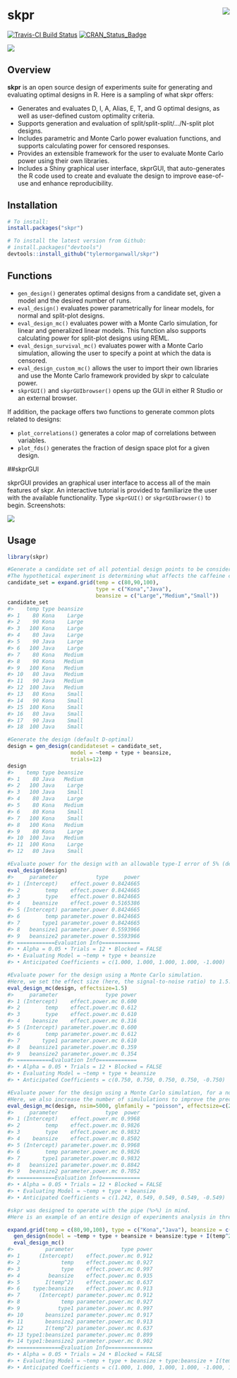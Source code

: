 
# skpr <img src="man/figures/skprlogo.png" align="right" />

[![Travis-CI Build
Status](https://travis-ci.org/tylermorganwall/skpr.svg?branch=master)](https://travis-ci.org/tylermorganwall/skpr)
[![CRAN\_Status\_Badge](http://www.r-pkg.org/badges/version-ago/skpr)](http://cran.r-project.org/package=skpr)

<img src="man/figures/vidguigif.gif" ></img>

## Overview

**skpr** is an open source design of experiments suite for generating
and evaluating optimal designs in R. Here is a sampling of what skpr
offers:

  - Generates and evaluates D, I, A, Alias, E, T, and G optimal designs,
    as well as user-defined custom optimality criteria.
  - Supports generation and evaluation of split/split-split/…/N-split
    plot designs.
  - Includes parametric and Monte Carlo power evaluation functions, and
    supports calculating power for censored responses.
  - Provides an extensible framework for the user to evaluate Monte
    Carlo power using their own libraries.
  - Includes a Shiny graphical user interface, skprGUI, that
    auto-generates the R code used to create and evaluate the design to
    improve ease-of-use and enhance reproducibility.

## Installation

``` r
# To install:
install.packages("skpr")

# To install the latest version from Github:
# install.packages("devtools")
devtools::install_github("tylermorganwall/skpr")
```

## Functions

  - `gen_design()` generates optimal designs from a candidate set, given
    a model and the desired number of runs.
  - `eval_design()` evaluates power parametrically for linear models,
    for normal and split-plot designs.
  - `eval_design_mc()` evaluates power with a Monte Carlo simulation,
    for linear and generalized linear models. This function also
    supports calculating power for split-plot designs using REML.
  - `eval_design_survival_mc()` evaluates power with a Monte Carlo
    simulation, allowing the user to specify a point at which the data
    is censored.
  - `eval_design_custom_mc()` allows the user to import their own
    libraries and use the Monte Carlo framework provided by skpr to
    calculate power.
  - `skprGUI()` and `skprGUIbrowser()` opens up the GUI in either R
    Studio or an external browser.

If addition, the package offers two functions to generate common plots
related to designs:

  - `plot_correlations()` generates a color map of correlations between
    variables.
  - `plot_fds()` generates the fraction of design space plot for a given
    design.

\#\#skprGUI

skprGUI provides an graphical user interface to access all of the main
features of skpr. An interactive tutorial is provided to familiarize the
user with the available functionality. Type `skprGUI()` or
`skprGUIbrowser()` to begin. Screenshots:

<img src="man/figures/skprGUIcomp.png" align="center"></img>

## Usage

``` r
library(skpr)

#Generate a candidate set of all potential design points to be considered in the experiment
#The hypothetical experiment is determining what affects the caffeine content in coffee
candidate_set = expand.grid(temp = c(80,90,100), 
                            type = c("Kona","Java"),
                            beansize = c("Large","Medium","Small"))
candidate_set
#>    temp type beansize
#> 1    80 Kona    Large
#> 2    90 Kona    Large
#> 3   100 Kona    Large
#> 4    80 Java    Large
#> 5    90 Java    Large
#> 6   100 Java    Large
#> 7    80 Kona   Medium
#> 8    90 Kona   Medium
#> 9   100 Kona   Medium
#> 10   80 Java   Medium
#> 11   90 Java   Medium
#> 12  100 Java   Medium
#> 13   80 Kona    Small
#> 14   90 Kona    Small
#> 15  100 Kona    Small
#> 16   80 Java    Small
#> 17   90 Java    Small
#> 18  100 Java    Small

#Generate the design (default D-optimal)
design = gen_design(candidateset = candidate_set, 
                    model = ~temp + type + beansize,
                    trials=12)
design
#>    temp type beansize
#> 1    80 Java   Medium
#> 2   100 Java    Large
#> 3   100 Java    Small
#> 4    80 Java    Large
#> 5    80 Kona   Medium
#> 6    80 Kona    Small
#> 7   100 Kona    Small
#> 8   100 Kona   Medium
#> 9    80 Kona    Large
#> 10  100 Java   Medium
#> 11  100 Kona    Large
#> 12   80 Java    Small

#Evaluate power for the design with an allowable type-I error of 5% (default)
eval_design(design)
#>     parameter            type     power
#> 1 (Intercept)    effect.power 0.8424665
#> 2        temp    effect.power 0.8424665
#> 3        type    effect.power 0.8424665
#> 4    beansize    effect.power 0.5165386
#> 5 (Intercept) parameter.power 0.8424665
#> 6        temp parameter.power 0.8424665
#> 7       type1 parameter.power 0.8424665
#> 8   beansize1 parameter.power 0.5593966
#> 9   beansize2 parameter.power 0.5593966
#> ============Evaluation Info============
#> • Alpha = 0.05 • Trials = 12 • Blocked = FALSE
#> • Evaluating Model = ~temp + type + beansize
#> • Anticipated Coefficients = c(1.000, 1.000, 1.000, 1.000, -1.000)

#Evaluate power for the design using a Monte Carlo simulation. 
#Here, we set the effect size (here, the signal-to-noise ratio) to 1.5.
eval_design_mc(design, effectsize=1.5)
#>     parameter               type power
#> 1 (Intercept)    effect.power.mc 0.600
#> 2        temp    effect.power.mc 0.612
#> 3        type    effect.power.mc 0.610
#> 4    beansize    effect.power.mc 0.316
#> 5 (Intercept) parameter.power.mc 0.600
#> 6        temp parameter.power.mc 0.612
#> 7       type1 parameter.power.mc 0.610
#> 8   beansize1 parameter.power.mc 0.359
#> 9   beansize2 parameter.power.mc 0.354
#> ===========Evaluation Info============
#> • Alpha = 0.05 • Trials = 12 • Blocked = FALSE
#> • Evaluating Model = ~temp + type + beansize
#> • Anticipated Coefficients = c(0.750, 0.750, 0.750, 0.750, -0.750)

#Evaluate power for the design using a Monte Carlo simulation, for a non-normal response. 
#Here, we also increase the number of simululations to improve the precision of the results.
eval_design_mc(design, nsim=5000, glmfamily = "poisson", effectsize=c(2,6))
#>     parameter               type  power
#> 1 (Intercept)    effect.power.mc 0.9968
#> 2        temp    effect.power.mc 0.9826
#> 3        type    effect.power.mc 0.9832
#> 4    beansize    effect.power.mc 0.8502
#> 5 (Intercept) parameter.power.mc 0.9968
#> 6        temp parameter.power.mc 0.9826
#> 7       type1 parameter.power.mc 0.9832
#> 8   beansize1 parameter.power.mc 0.8842
#> 9   beansize2 parameter.power.mc 0.7052
#> ============Evaluation Info============
#> • Alpha = 0.05 • Trials = 12 • Blocked = FALSE
#> • Evaluating Model = ~temp + type + beansize
#> • Anticipated Coefficients = c(1.242, 0.549, 0.549, 0.549, -0.549)

#skpr was designed to operate with the pipe (%>%) in mind. 
#Here is an example of an entire design of experiments analysis in three lines:

expand.grid(temp = c(80,90,100), type = c("Kona","Java"), beansize = c("Large","Medium","Small")) %>%
  gen_design(model = ~temp + type + beansize + beansize:type + I(temp^2), trials=24, optimality="I") %>%
  eval_design_mc()
#>          parameter               type power
#> 1      (Intercept)    effect.power.mc 0.912
#> 2             temp    effect.power.mc 0.927
#> 3             type    effect.power.mc 0.997
#> 4         beansize    effect.power.mc 0.935
#> 5        I(temp^2)    effect.power.mc 0.637
#> 6    type:beansize    effect.power.mc 0.913
#> 7      (Intercept) parameter.power.mc 0.912
#> 8             temp parameter.power.mc 0.927
#> 9            type1 parameter.power.mc 0.997
#> 10       beansize1 parameter.power.mc 0.917
#> 11       beansize2 parameter.power.mc 0.913
#> 12       I(temp^2) parameter.power.mc 0.637
#> 13 type1:beansize1 parameter.power.mc 0.899
#> 14 type1:beansize2 parameter.power.mc 0.902
#> ==============Evaluation Info==============
#> • Alpha = 0.05 • Trials = 24 • Blocked = FALSE
#> • Evaluating Model = ~temp + type + beansize + type:beansize + I(temp^2)
#> • Anticipated Coefficients = c(1.000, 1.000, 1.000, 1.000, -1.000, 1.000, 1.000, -1.000)
```
